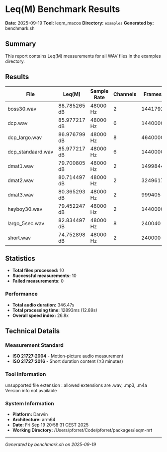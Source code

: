 # Leq(M) Benchmark Results

**Date:** 2025-09-19
**Tool:** leqm_macos
**Directory:** `examples`
**Generated by:** benchmark.sh

## Summary

This report contains Leq(M) measurements for all WAV files in the examples directory.

## Results

| File              | Leq(M)       | Sample Rate | Channels | Frames  | Duration | Processing Time | Speed Index | Status |
|-------------------|--------------|-------------|----------|---------|----------|-----------------|-------------|--------|
| boss30.wav        | 88.785265 dB | 48000 Hz    | 2        | 1441792 | 30.04s   | 677ms           | 44.4x       | ✓      |
| dcp.wav           | 85.977217 dB | 48000 Hz    | 6        | 1440000 | 30.00s   | 2519ms          | 11.9x       | ✓      |
| dcp_largo.wav     | 86.976799 dB | 48000 Hz    | 8        | 4640000 | 96.67s   | 4486ms          | 21.5x       | ✓      |
| dcp_standaard.wav | 85.977217 dB | 48000 Hz    | 6        | 1440000 | 30.00s   | 1691ms          | 17.7x       | ✓      |
| dmat1.wav         | 79.700805 dB | 48000 Hz    | 2        | 1499844 | 31.25s   | 728ms           | 42.9x       | ✓      |
| dmat2.wav         | 80.714497 dB | 48000 Hz    | 2        | 3249617 | 67.70s   | 1105ms          | 61.2x       | ✓      |
| dmat3.wav         | 80.365293 dB | 48000 Hz    | 2        | 999405  | 20.82s   | 334ms           | 62.2x       | ✓      |
| heyboy30.wav      | 79.452247 dB | 48000 Hz    | 2        | 1440000 | 30.00s   | 678ms           | 44.2x       | ✓      |
| largo_5sec.wav    | 82.834497 dB | 48000 Hz    | 8        | 240040  | 5.00s    | 503ms           | 9.9x        | ✓      |
| short.wav         | 74.752898 dB | 48000 Hz    | 2        | 240000  | 5.00s    | 169ms           | 29.6x       | ✓      |

## Statistics

- **Total files processed:** 10
- **Successful measurements:** 10
- **Failed measurements:** 0

### Performance

- **Total audio duration:** 346.47s
- **Total processing time:** 12893ms (12.89s)
- **Overall speed index:** 26.8x

## Technical Details

### Measurement Standard
- **ISO 21727:2004** - Motion-picture audio measurement
- **ISO 21727:2016** - Short duration content (≤3 minutes)

### Tool Information

unsupported file extension : allowed extensions are .wav, .mp3, .m4a
Version info not available

### System Information
- **Platform:** Darwin
- **Architecture:** arm64
- **Date:** Fri Sep 19 20:58:31 CEST 2025
- **Working Directory:** /Users/pforret/Code/pforret/packages/leqm-nrt

---
*Generated by benchmark.sh on 2025-09-19*
